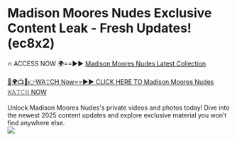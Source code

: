 # Madison Moores Nudes Exclusive Content Leak - Fresh Updates! (ec8x2)

🔥 ACCESS NOW 🌍==►► <a href="https://tinyurl.com/2mz8nhtm" rel="nofollow">Madison Moores Nudes Latest Collection</a>
<br><br>
[🔴🌍📺📱👉WA𝚃CH Now==►► CLICK HERE TO Madison Moores Nudes 𝚆𝙰𝚃𝙲𝙷 NOW](https://tinyurl.com/2mz8nhtm)
<br><br>
Unlock Madison Moores Nudes's private videos and photos today! Dive into the newest 2025 content updates and explore exclusive material you won’t find anywhere else.
<br>
<a href="https://tinyurl.com/2mz8nhtm" rel="nofollow" data-target="animated-image.originalLink"><img src="https://camo.githubusercontent.com/8a4f000d20f83aca3bf7ec5f350d767afa0574a8a352519fd8cfa583a6f93a33/68747470733a2f2f692e696d6775722e636f6d2f644a486b345a712e676966" data-canonical-src="https://i.imgur.com/dJHk4Zq.gif" style="max-width: 100%; display: inline-block;" data-target="animated-image.originalImage"></a>
<br>

